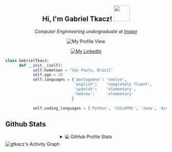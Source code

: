 <p align="center">
 <h2 align="center"> Hi, I'm Gabriel Tkacz! <img src="https://media.giphy.com/media/SuZY20qLNE3Hq/giphy.gif" width="50"></h2>
 <p align="center"><em>Computer Enginneering undergraduate at <a href="https://www.insper.edu.br/en/">Insper</a></em></p>
</p>

<p align="center">
<img alt="My Profile View" src="https://gpvc.arturio.dev/gtkacz" />
</p>

<p align="center">
<a href="https://www.linkedin.com/in/gabriel-tkacz-7877a8194/"><img alt="My LinkedIn" src="https://img.shields.io/badge/-gabrieltkacz-blue?style=flat-square&logo=Linkedin&logoColor=white&link=https://www.linkedin.com/in/gabriel-tkacz-7877a8194//" /></a>
</p>

```python
class GabrielTkacz:
      def __init__(self):
            self.hometown = "São Paulo, Brazil"
            self.age = 20
            self.languages = {'portuguese': 'native',
                              'english':    'completely fluent',
                              'spanish':    'elementary',
                              'hebrew':     'elementary'
                             }
                           
            self.coding_languages = ['Python', 'CSS/HTML', 'Java', 'Assembly', 'VHDL', ]    
```

## Github Stats

<details align="center"> 
  <summary>💻 GitHub Profile Stats</summary>
  <br/>
    <img alt="gtkacz's Github Stats" src="https://github-readme-stats.vercel.app/api?username=gtkacz&show_icons=true&count_private=true&bg_color=0D1117&title_color=56A1F7&text_color=C9D1D9&icon_color=F9826C&hide_border=true" />
  <br/>
  <b align="center">Note:</b> Top languages is only a metric of the languages on my personal repos and doesn't reflect experience or skill level.
</details>

<img alt="gtkacz's Activity Graph" src="https://activity-graph.herokuapp.com/graph?username=gtkacz&bg_color=0D1117&color=5BCDEC&line=5BCDEC&point=FFFFFF&hide_border=true" />
